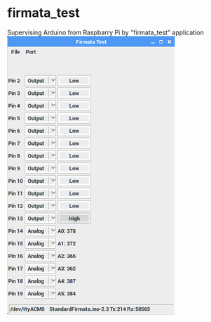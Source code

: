 # firmata_test
Supervising Arduino from Raspbarry Pi by "firmata_test" application <br/>
![Image description](firmata_test.PNG)
